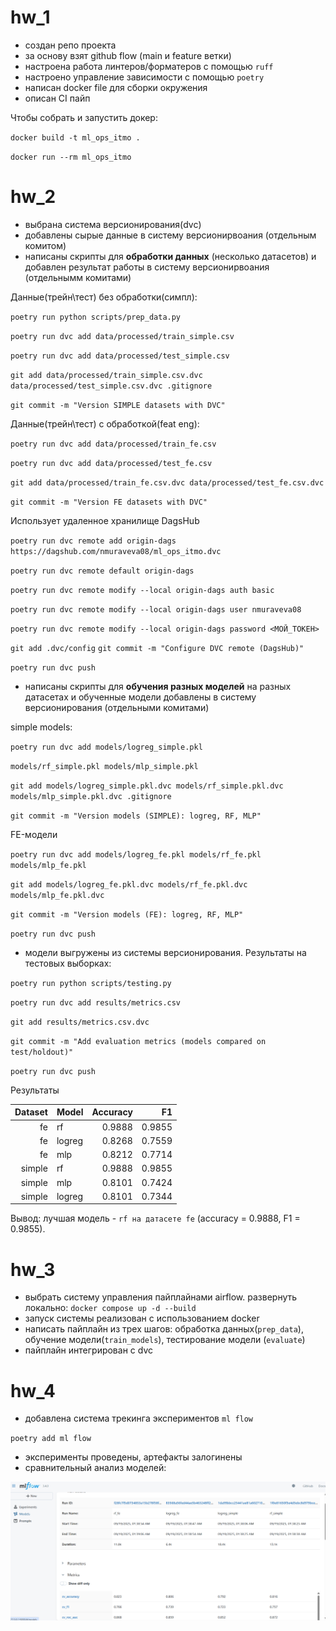 # hw_1

- создан репо проекта
- за основу взят github flow (main и feature ветки)
- настроена работа линтеров/форматеров с помощью `ruff`
- настроено управление зависимости с помощью `poetry`
- написан docker file для сборки окружения
- описан CI пайп

Чтобы собрать и запустить докер:

`docker build -t ml_ops_itmo .`


`docker run --rm ml_ops_itmo`

# hw_2

- выбрана система версионирования(dvc)
- добавлены сырые данные в систему версионирвоания (отдельным комитом)
- написаны скрипты для **обработки данных** (несколько датасетов) и добавлен результат работы в систему версионирвоания (отдельнымм комитами)

Данные(трейн\тест) без обработки(симпл):

`poetry run python scripts/prep_data.py`

`poetry run dvc add data/processed/train_simple.csv`

`poetry run dvc add data/processed/test_simple.csv`

`git add data/processed/train_simple.csv.dvc data/processed/test_simple.csv.dvc .gitignore`

`git commit -m "Version SIMPLE datasets with DVC"`

Данные(трейн\тест) с обработкой(feat eng):

`poetry run dvc add data/processed/train_fe.csv`

`poetry run dvc add data/processed/test_fe.csv`

`git add data/processed/train_fe.csv.dvc data/processed/test_fe.csv.dvc`

`git commit -m "Version FE datasets with DVC"`

Использует удаленное хранилище DagsHub

`poetry run dvc remote add origin-dags https://dagshub.com/nmuraveva08/ml_ops_itmo.dvc`

`poetry run dvc remote default origin-dags`

`poetry run dvc remote modify --local origin-dags auth basic`

`poetry run dvc remote modify --local origin-dags user nmuraveva08`

`poetry run dvc remote modify --local origin-dags password <МОЙ_ТОКЕН>`

`git add .dvc/config`
`git commit -m "Configure DVC remote (DagsHub)"`

`poetry run dvc push`

- написаны скрипты для **обучения разных моделей** на разных датасетах и обученные модели добавлены в систему версионирования (отдельными комитами)

simple models:

`poetry run dvc add models/logreg_simple.pkl `

`models/rf_simple.pkl models/mlp_simple.pkl`

`git add models/logreg_simple.pkl.dvc models/rf_simple.pkl.dvc models/mlp_simple.pkl.dvc .gitignore`

`git commit -m "Version models (SIMPLE): logreg, RF, MLP"`

FE-модели

`poetry run dvc add models/logreg_fe.pkl models/rf_fe.pkl models/mlp_fe.pkl`

`git add models/logreg_fe.pkl.dvc models/rf_fe.pkl.dvc models/mlp_fe.pkl.dvc`

`git commit -m "Version models (FE): logreg, RF, MLP"`

`poetry run dvc push`

- модели выгружены из системы версионирования. Результаты на тестовых выборках:

`poetry run python scripts/testing.py`

`poetry run dvc add results/metrics.csv`

`git add results/metrics.csv.dvc`

`git commit -m "Add evaluation metrics (models compared on test/holdout)"`

`poetry run dvc push`

Результаты

| Dataset | Model  | Accuracy |     F1 |
| ------: | :----- | -------: | -----: |
|      fe | rf     |   0.9888 | 0.9855 |
|      fe | logreg |   0.8268 | 0.7559 |
|      fe | mlp    |   0.8212 | 0.7714 |
|  simple | rf     |   0.9888 | 0.9855 |
|  simple | mlp    |   0.8101 | 0.7424 |
|  simple | logreg |   0.8101 | 0.7344 |

Вывод: лучшая модель - `rf на датасете fe` (accuracy = 0.9888, F1 = 0.9855).

# hw_3

- выбрать систему управления пайплайнами airflow. развернуть локально:
`docker compose up -d --build `
- запуск системы реализован с использованием docker
- написать пайплайн из трех шагов: обработка данных(`prep_data`), обучение модели(`train_models`), тестирование модели (`evaluate`)
- пайплайн интегрирован с dvc

# hw_4

- добавлена система трекинга экспериментов `ml flow`

`poetry add ml flow`

- эксперименты проведены, артефакты залогинены
- сравнительный анализ моделей:

![ml-flow-ui](pics\ml_flow_1.png)
